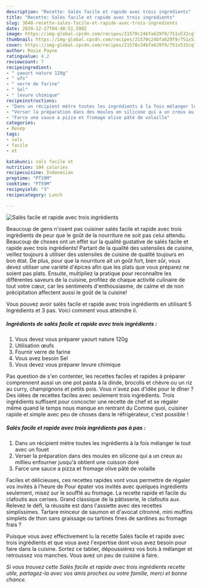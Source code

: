 ```yaml
---
description: "Recette: Salés facile et rapide avec trois ingrédients"
title: "Recette: Salés facile et rapide avec trois ingrédients"
slug: 3648-recette-sales-facile-et-rapide-avec-trois-ingredients
date: 2020-12-27T04:48:51.598Z
image: https://img-global.cpcdn.com/recipes/21570c24bfa629f9/751x532cq70/sales-facile-et-rapide-avec-trois-ingredients-photo-principale-de-la-recette.jpg
thumbnail: https://img-global.cpcdn.com/recipes/21570c24bfa629f9/751x532cq70/sales-facile-et-rapide-avec-trois-ingredients-photo-principale-de-la-recette.jpg
cover: https://img-global.cpcdn.com/recipes/21570c24bfa629f9/751x532cq70/sales-facile-et-rapide-avec-trois-ingredients-photo-principale-de-la-recette.jpg
author: Roxie Payne
ratingvalue: 4.2
reviewcount: 7
recipeingredient:
- " yaourt nature 120g"
- " ufs"
- " verre de farine"
- " Sel"
- " levure chimique"
recipeinstructions:
- "Dans un récipient mètre toutes les ingrédients à la fois mélanger le tout avec un fouet"
- "Verser la préparation dans des moules en silicone qui a un creux au millieu enfourner jusqu&#39;à obtient une cuisson doré"
- "Farce une sauce a pizza et fromage olive pâté de volaille"
categories:
- Resep
tags:
- sals
- facile
- et

katakunci: sals facile et 
nutrition: 104 calories
recipecuisine: Indonesian
preptime: "PT19M"
cooktime: "PT59M"
recipeyield: "3"
recipecategory: Lunch

---
```



![Salés facile et rapide avec trois ingrédients](https://img-global.cpcdn.com/recipes/21570c24bfa629f9/751x532cq70/sales-facile-et-rapide-avec-trois-ingredients-photo-principale-de-la-recette.jpg)

Beaucoup de gens n'osent pas cuisiner salés facile et rapide avec trois ingrédients de peur que le goût de la nourriture ne soit pas celui attendu. Beaucoup de choses ont un effet sur la qualité gustative de salés facile et rapide avec trois ingrédients! Partant de la qualité des ustensiles de cuisine, veillez toujours à utiliser des ustensiles de cuisine de qualité toujours en bon état. De plus, pour que la nourriture ait un goût fort, bien sûr, vous devez utiliser une variété d'épices afin que les plats que vous préparez ne soient pas plats. Ensuite, multipliez la pratique pour reconnaître les différentes saveurs de la cuisine, profitez de chaque activité culinaire de tout votre cœur, car les sentiments d'enthousiasme, de calme et de non précipitation affectent aussi le goût de la cuisine!

<!--inarticleads1-->

Vous pouvez avoir salés facile et rapide avec trois ingrédients en utilisant 5 Ingrédients et 3 pas. Voici comment vous atteindre il.

##### Ingrédients de salés facile et rapide avec trois ingrédients :

1. Vous devez vous préparer  yaourt nature 120g
1. Utilisation  œufs
1. Fournir  verre de farine
1. Vous avez besoin  Sel
1. Vous devez vous préparer  levure chimique


Pas question de s&#39;en contenter, les recettes faciles et rapides à préparer comprennent aussi un one pot pasta à la dinde, brocolis et chèvre ou un riz au curry, champignons et petits pois. Vous n&#39;avez pas d&#39;idée pour le dîner ? Des idées de recettes faciles avec seulement trois ingrédients. Trois ingrédients suffisent pour concocter une recette de chef et se régaler même quand le temps nous manque en rentrant du Comme quoi, cuisiner rapide et simple avec peu de choses dans le réfrigérateur, c&#39;est possible ! 

<!--inarticleads2-->

##### Salés facile et rapide avec trois ingrédients pas à pas :

1. Dans un récipient mètre toutes les ingrédients à la fois mélanger le tout avec un fouet
1. Verser la préparation dans des moules en silicone qui a un creux au millieu enfourner jusqu&#39;à obtient une cuisson doré
1. Farce une sauce a pizza et fromage olive pâté de volaille


Faciles et délicieuses, ces recettes rapides vont vous permettre de régaler vos invités à l&#39;heure de Pour épater vos invités avec quelques ingrédients seulement, misez sur le soufflé au fromage. La recette rapide et facile du clafoutis aux cerises. Grand classique de la pâtisserie, le clafoutis aux. Relevez le défi, la réussite est dans l&#39;assiette avec des recettes simplissimes. Tartare minceur de saumon et d&#39;avocat citronné, mini muffins simplets de thon sans graissage ou tartines fines de sardines au fromage frais ? 

<!--inarticleads1-->

<p>
Puisque vous avez effectivement lu la recette Salés facile et rapide avec trois ingrédients et que vous avez l'expertise dont vous avez besoin pour faire dans la cuisine. Sortez ce tablier, dépoussiérez vos bols à mélanger et retroussez vos manches. Vous avez un peu de cuisine à faire.
</p>

<p>
<i>Si vous trouvez cette Salés facile et rapide avec trois ingrédients recette utile, partagez-la avec vos amis proches ou votre famille, merci et bonne chance.</i>
</p>
